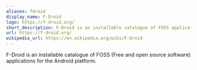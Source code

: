 ```yaml
---
aliases: fdroid
display_name: F-Droid
logo: https://f-droid.org/
short_description: F-Droid is an installable catalogue of FOSS applications for the Android platform.
url: https://f-droid.org/
wikipedia_url: https://en.wikipedia.org/wiki/F-Droid
---
```

F-Droid is an installable catalogue of FOSS (Free and open source software) applications for the Android platform.
